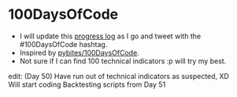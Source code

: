 # 100DaysOfCode

* I will update this [progress log](https://github.com/Anishcharith/100DaysOfCode/blob/master/LOG.md) as I go and tweet with the #100DaysOfCode hashtag.
* Inspired by [pybites/100DaysOfCode](https://github.com/pybites/100DaysOfCode).
* Not sure if I can find 100 technical indicators :p will try my best.

edit: (Day 50)
Have run out of technical indicators as suspected, XD  
Will start coding Backtesting scripts from Day 51  


